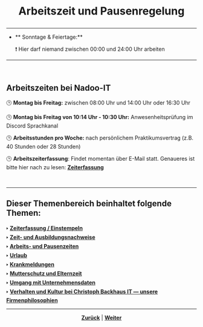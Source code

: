 # <p align="center">Arbeitszeit und Pausenregelung</p>

---

- ** Sonntage & Feiertage:**

  ❗ Hier darf niemand zwischen 00:00 und 24:00 Uhr arbeiten

---
<br>

## Arbeitszeiten bei Nadoo-IT


🕒 **Montag bis Freitag:** zwischen 08:00 Uhr und 14:00 Uhr oder 16:30 Uhr 

🕒 **Montag bis Freitag von 10:14 Uhr - 10:30 Uhr:** Anwesenheitsprüfung im Discord Sprachkanal

🕒 **Arbeitsstunden pro Woche:** nach persönlichem Praktikumsvertrag (z.B. 40 Stunden oder 28 Stunden)

🕒 **Arbeitszeiterfassung**: Findet momentan über E-Mail statt. Genaueres ist bitte hier nach zu lesen: [**Zeiterfassung**](/docs/01-organisation/01-zeiterfassung/README.md)

<br>

---



**Dieser Themenbereich beinhaltet folgende Themen:**
---

🢒 [**Zeiterfassung / Einstempeln**](/docs/01-organisation/01-zeiterfassung/README.md) </br>
🢒 [**Zeit- und Ausbildungsnachweise**](/docs/01-organisation/02-zeit_und_ausbildungsnachweise/README.md) </br>
🢒 [**Arbeits- und Pausenzeiten**](/docs/01-organisation/03-arbeits_und_pausenzeiten/README.md)</br>
🢒 [**Urlaub**](/docs/01-organisation/04-urlaub/README.md) </br>
🢒 [**Krankmeldungen**](/docs/01-organisation/05-krankmeldungen/README.md) </br>
🢒 [**Mutterschutz und Elternzeit**](/docs/01-organisation/06-mutterschutz_und_elternzeit/README.md) </br>
🢒 [**Umgang mit Unternehmensdaten**](/docs/01-organisation/07-datenschutz/README.md) </br>
🢒 [**Verhalten und Kultur bei Christoph Backhaus IT — unsere Firmenphilosophien**](/docs/01-organisation/08-firmenphilosophie/README.md) </br>

---

<p align="center"><a href="/docs/01-organisation/02-zeit_und_ausbildungsnachweise/03-ueberpruefung/README.md"><strong>Zurück</strong></a> | 
<a href="/docs/01-organisation/04-urlaub/README.md"><strong>Weiter</strong></a></p>

